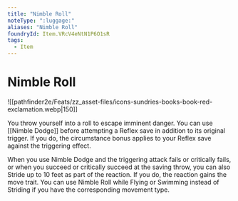 ```yaml
---
title: "Nimble Roll"
noteType: ":luggage:"
aliases: "Nimble Roll"
foundryId: Item.VRcV4eNtN1P6O1sR
tags:
  - Item
---
```


# Nimble Roll
![[pathfinder2e/Feats/zz_asset-files/icons-sundries-books-book-red-exclamation.webp|150]]

You throw yourself into a roll to escape imminent danger. You can use [[Nimble Dodge]] before attempting a Reflex save in addition to its original trigger. If you do, the circumstance bonus applies to your Reflex save against the triggering effect.

When you use Nimble Dodge and the triggering attack fails or critically fails, or when you succeed or critically succeed at the saving throw, you can also Stride up to 10 feet as part of the reaction. If you do, the reaction gains the move trait. You can use Nimble Roll while Flying or Swimming instead of Striding if you have the corresponding movement type.
